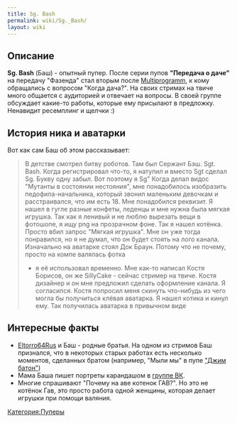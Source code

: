 ```yaml
---
title: Sg. Bash
permalink: wiki/Sg._Bash/
layout: wiki
---
```


## Описание

**Sg. Bash** (Баш) - опытный пупер. После серии пупов **"Передача о
даче"** на передачу "Фазенда" стал вторым после
[Multiprogramm](/wiki/Multiprogramm "wikilink"), к кому обращались с вопросом
"Когда дача?". На своих стримах на твиче много общается с аудиторией и
отвечает на вопросы. В своей группе обсуждает какие-то работы, которые
ему присылают в предложку. Ненавидит ресемплинг и щелчки :) 

## История ника и аватарки

Вот как сам Баш об этом рассказывает:

> В детстве смотрел битву роботов. Там был Сержант Бэш. Sgt. Bash. Когда
> регистрировал что-то, я натупил и вместо Sgt сделал Sg. Букву одну
> забыл. Вот поэтому я Sg" Когда делал видос "Мутанты в состоянии
> нестояния", мне понадобилось изобразить педофила-начальника, который
> звонил маленьким девочкам и расстраивался, что им есть 18. Мне
> понадобился реквизит. Я нашел в гугле разные конфеты, леденцы и мне
> нужна была мягкая игрушка. Так как я ленивый и не люблю вырезать вещи
> в фотошопе, я ищу png на прозрачном фоне. Так я нашел котёнка. Просто
> вбил запрос "Мягкая игрушка". Мне он уже тогда понравился, но я не
> думал, что он будет стоять на лого канала. Изначально на аватарке
> стоял Док Браун. Потому что не почему, просто на компе валялась фотка
> - я её использовал временно. Мне как-то написал Костя Борисов, он же
> SillyCake - сейчас стример на твиче. Костя дизайнер и он мне предложил
> сделать оформление канала. Я согласился. Костя попросил меня скинуть
> что-нибудь из чего могла бы получиться клёвая аватарка. Я нашел котика
> и кинул ему. Так получилась аватарка в привычном виде

## Интересные факты

-   [Eltorro64Rus](https://www.youtube.com/user/Eltorro64Rus) и Баш -
    родные братья. На одном из стримов Баш признался, что в некоторых
    старых работах есть несколько моментов, сделанных братом (например,
    "Мыли мы" в пупе ["Джим
    батон"](https://www.youtube.com/watch?v=NZHOzYMKM2s))
-   Мама Баша пишет портреты карандашом в [группе
    ВК](https://vk.com/public115884253).
-   Многие спрашивают "Почему на аве котенок ГАВ?". Но это не котёнок
    Гав, это просто работа одной женщины, которая делает игрушки при
    помощи валяния.

[Категория:Пуперы](Категория:Пуперы "wikilink")
